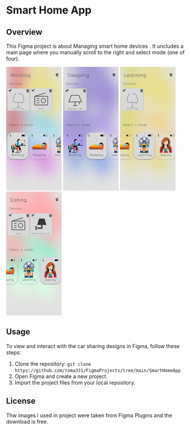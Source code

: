 
# Smart Home App


## Overview


This Figma project is about Managing smart home devices . It uncludes a main page where you manually scroll to the right and select mode (one of four).

<img src="https://github.com/roma331/FigmaProjects/blob/main/SmartHomeApp/WorkingMode.png" alt="alt text" width="30%" height="30%">
<img src="https://github.com/roma331/FigmaProjects/blob/main/SmartHomeApp/SleepingMode.png" alt="alt text" width="30%" height="30%">
<img src="https://github.com/roma331/FigmaProjects/blob/main/SmartHomeApp/LearningMode.png" alt="alt text" width="30%" height="30%">
<img src="https://github.com/roma331/FigmaProjects/blob/main/SmartHomeApp/EatingMode.png" alt="alt text" width="30%" height="30%">



## Usage

To view and interact with the car sharing designs in Figma, follow these steps:

1. Clone the repository: `git clone https://github.com/roma331/FigmaProjects/tree/main/SmartHomeApp`
2. Open Figma and create a new project.
3. Import the project files from your local repository.

## License

Thw images I used in project were taken from Figma Plugins and the download is free.
